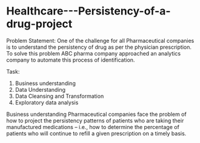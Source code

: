 # Healthcare---Persistency-of-a-drug-project


Problem Statement:
One of the challenge for all Pharmaceutical companies is to understand the persistency of drug as per the physician prescription. To solve this problem ABC pharma company approached an analytics company to automate this process of identification.

Task:
1. Business understanding
2. Data Understanding
3. Data Cleansing and Transformation
4. Exploratory data analysis

 Business understanding
Pharmaceutical companies face the problem of how to project the persistency patterns of patients who are taking their manufactured medications – i.e., how to determine the percentage of patients who will continue to refill a given prescription on a timely basis. 

